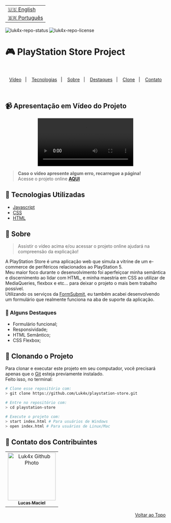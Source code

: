 <table align="right">
  <tr>
    <td>
      <a href="readme-en.md">🇺🇸 English</a>
    </td>
  </tr>
  <tr>
    <td>
      <a href="README.md">🇧🇷 Português</a>
    </td>
  </tr>
</table>

![luk4x-repo-status](https://img.shields.io/badge/Status-Finished-lightgrey?style=for-the-badge&logo=headspace&logoColor=green&color=lightgrey)
![luk4x-repo-license](https://img.shields.io/github/license/Luk4x/playstation-store?style=for-the-badge&logo=unlicense&logoColor=lightgrey)
# 🎮 PlayStation Store Project

<br>
<p align="center">
  <a href="#-apresentação-em-vídeo-do-projeto">Vídeo</a>&nbsp;&nbsp;&nbsp;|&nbsp;&nbsp;&nbsp;
  <a href="#-tecnologias-utilizadas">Tecnologias</a>&nbsp;&nbsp;&nbsp;|&nbsp;&nbsp;&nbsp;
  <a href="#-sobre">Sobre</a>&nbsp;&nbsp;&nbsp;|&nbsp;&nbsp;&nbsp;
  <a href="#-alguns-destaques">Destaques</a>&nbsp;&nbsp;&nbsp;|&nbsp;&nbsp;&nbsp;
  <a href="#-clonando-o-projeto">Clone</a>&nbsp;&nbsp;&nbsp;|&nbsp;&nbsp;&nbsp;
  <a href="#-contato-dos-contribuintes">Contato</a>
</p>
<br>

## 📹 Apresentação em Vídeo do Projeto
<div align="center">
  <video src="https://user-images.githubusercontent.com/86276393/153721431-a5b6c30f-cdb9-4e04-a5be-2c65c1a437ea.mp4">
</div>

> **Caso o vídeo apresente algum erro, recarregue a página!**<br>
> Acesse o projeto online **[AQUI](https://luk4x.github.io/playstation-store/)**

## 🚀 Tecnologias Utilizadas

-   [Javascript](https://developer.mozilla.org/en-US/docs/Web/JavaScript)
-   [CSS](https://developer.mozilla.org/en-US/docs/Web/CSS)
-   [HTML](https://developer.mozilla.org/en-US/docs/Web/HTML)

## 📝 Sobre

> Assistir o vídeo acima e/ou acessar o projeto online ajudará na compreensão da explicação!

A PlayStation Store é uma aplicação web que simula a vitrine de um e-commerce de periféricos relacionados ao PlayStation 5.<br>
Meu maior foco durante o desenvolvimento foi aperfeiçoar minha semântica e discernimento ao lidar com HTML, e minha maestria em CSS ao utilizar de MediaQueries, flexbox e etc... para deixar o projeto o mais bem trabalho possível.<br>
Utilizando os serviços da [FormSubmit](https://formsubmit.co/), eu também acabei desenvolvendo um formulário que realmente funciona na aba de suporte da aplicação.

### 📌 Alguns Destaques

- Formulário funcional;
- Responsividade;
- HTML Semântico;
- CSS Flexbox;

## 📖 Clonando o Projeto

Para clonar e executar este projeto em seu computador, você precisará apenas que o [Git](https://git-scm.com/) esteja previamente instalado.<br>
Feito isso, no terminal:

```bash
# Clone esse repositório com:
> git clone https://github.com/Luk4x/playstation-store.git

# Entre no repositório com:
> cd playstation-store

# Execute o projeto com:
> start index.html # Para usuários de Windows
> open index.html # Para usuários de Linux/Mac
```

## 🤝 Contato dos Contribuintes

<table>
  <tr>
    <td align="center">
      <a href="https://www.linkedin.com/in/lucasmacielf/">
        <img src="https://avatars.githubusercontent.com/Luk4x" width="150px;" alt="Luk4x Github Photo"/><br>
        <sub>
          <b>Lucas Maciel</b>
        </sub>
      </a>
    </td>
  </tr>
</table>

<p align="right">
  <a href="#-playstation-store-project">Voltar ao Topo</a>
</p>
